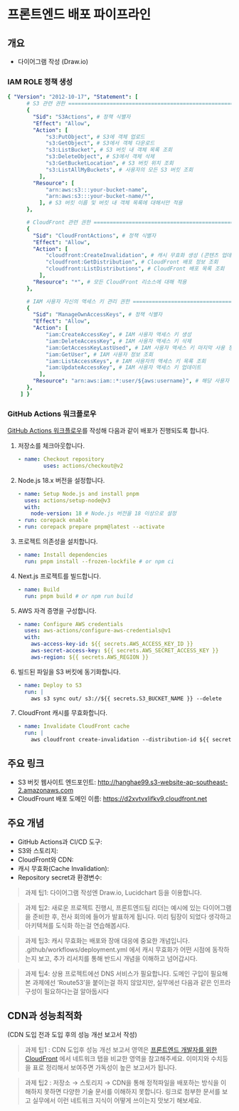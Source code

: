 # 프론트엔드 배포 파이프라인

## 개요

- 다이어그램 작성 (Draw.io)

### IAM ROLE 정책 생성

```yaml
{ "Version": "2012-10-17", "Statement": [
      # S3 관련 권한 ========================================================
      {
        "Sid": "S3Actions", # 정책 식별자
        "Effect": "Allow",
        "Action": [
            "s3:PutObject", # S3에 객체 업로드
            "s3:GetObject", # S3에서 객체 다운로드
            "s3:ListBucket", # S3 버킷 내 객체 목록 조회
            "s3:DeleteObject", # S3에서 객체 삭제
            "s3:GetBucketLocation", # S3 버킷 위치 조회
            "s3:ListAllMyBuckets", # 사용자의 모든 S3 버킷 조회
          ],
        "Resource": [
            "arn:aws:s3:::your-bucket-name",
            "arn:aws:s3:::your-bucket-name/*",
          ], # S3 버킷 이름 및 버킷 내 객체 목록에 대해서만 적용
      },

      # CloudFront 관련 권한 ==================================================
      {
        "Sid": "CloudFrontActions", # 정책 식별자
        "Effect": "Allow",
        "Action": [
            "cloudfront:CreateInvalidation", # 캐시 무효화 생성 (콘텐츠 업데이트 시 중요)
            "cloudfront:GetDistribution", # CloudFront 배포 정보 조회
            "cloudfront:ListDistributions", # CloudFront 배포 목록 조회
          ],
        "Resource": "*", # 모든 CloudFront 리소스에 대해 적용
      },

      # IAM 사용자 자신의 액세스 키 관리 권한 ==================================
      {
        "Sid": "ManageOwnAccessKeys", # 정책 식별자
        "Effect": "Allow",
        "Action": [
            "iam:CreateAccessKey", # IAM 사용자 액세스 키 생성
            "iam:DeleteAccessKey", # IAM 사용자 액세스 키 삭제
            "iam:GetAccessKeyLastUsed", # IAM 사용자 액세스 키 마지막 사용 정보 조회
            "iam:GetUser", # IAM 사용자 정보 조회
            "iam:ListAccessKeys", # IAM 사용자의 액세스 키 목록 조회
            "iam:UpdateAccessKey", # IAM 사용자 액세스 키 업데이트
          ],
        "Resource": "arn:aws:iam::*:user/${aws:username}", # 해당 사용자 자신의 IAM 사용자에 대해서만 적용
      },
    ] }
```

### GitHub Actions 워크플로우

[GitHub Actions 워크플로우](https://docs.github.com/ko/actions/writing-workflows/quickstart)를 작성해 다음과 같이 배포가 진행되도록 합니다.

1. 저장소를 체크아웃합니다.

   ```yaml
   - name: Checkout repository
           uses: actions/checkout@v2
   ```

2. Node.js 18.x 버전을 설정합니다.

   ```yaml
   - name: Setup Node.js and install pnpm
     uses: actions/setup-node@v3
     with:
       node-version: 18 # Node.js 버전을 18 이상으로 설정
   - run: corepack enable
   - run: corepack prepare pnpm@latest --activate
   ```

3. 프로젝트 의존성을 설치합니다.

   ```yaml
   - name: Install dependencies
     run: pnpm install --frozen-lockfile # or npm ci
   ```

4. Next.js 프로젝트를 빌드합니다.

   ```yaml
   - name: Build
     run: pnpm build # or npm run build
   ```

5. AWS 자격 증명을 구성합니다.

   ```yaml
   - name: Configure AWS credentials
     uses: aws-actions/configure-aws-credentials@v1
     with:
       aws-access-key-id: ${{ secrets.AWS_ACCESS_KEY_ID }}
       aws-secret-access-key: ${{ secrets.AWS_SECRET_ACCESS_KEY }}
       aws-region: ${{ secrets.AWS_REGION }}
   ```

6. 빌드된 파일을 S3 버킷에 동기화합니다.

   ```yaml
   - name: Deploy to S3
     run: |
       aws s3 sync out/ s3://${{ secrets.S3_BUCKET_NAME }} --delete
   ```

7. CloudFront 캐시를 무효화합니다.

   ```yaml
   - name: Invalidate CloudFront cache
     run: |
       aws cloudfront create-invalidation --distribution-id ${{ secrets.CLOUDFRONT_DISTRIBUTION_ID }} --paths "/*"
   ```

## 주요 링크

- S3 버킷 웹사이트 엔드포인트: http://hanghae99.s3-website-ap-southeast-2.amazonaws.com
- CloudFrount 배포 도메인 이름: https://d2xvtvxlifkv9.cloudfront.net

## 주요 개념

- GitHub Actions과 CI/CD 도구:
- S3와 스토리지:
- CloudFront와 CDN:
- 캐시 무효화(Cache Invalidation):
- Repository secret과 환경변수:

> 과제 팁1: 다이어그램 작성엔 Draw.io, Lucidchart 등을 이용합니다.

> 과제 팁2: 새로운 프로젝트 진행시, 프론트엔드팀 리더는 예시에 있는 다이어그램을 준비한 후, 전사 회의에 들어가 발표하게 됩니다. 미리 팀장이 되었다 생각하고 아키텍쳐를 도식화 하는걸 연습해봅시다.

> 과제 팁3: 캐시 무효화는 배포와 장애 대응에 중요한 개념입니다. .github/workflows/deployment.yml 에서 캐시 무효화가 어떤 시점에 동작하는지 보고, 추가 리서치를 통해 반드시 개념을 이해하고 넘어갑시다.

> 과제 팁4: 상용 프로젝트에선 DNS 서비스가 필요합니다. 도메인 구입이 필요해 본 과제에선 ‘Route53’을 붙이는걸 하지 않았지만, 실무에선 다음과 같은 인프라 구성이 필요하다는걸 알아둡시다

## CDN과 성능최적화

(CDN 도입 전과 도입 후의 성능 개선 보고서 작성)

> 과제 팁1 : CDN 도입후 성능 개선 보고서 영역은 [프론트엔드 개발자를 위한 CloudFront](https://sprout-log-68d.notion.site/CloudFront-2c0653cb130f42b2b21078389511cca2) 에서 네트워크 탭을 비교한 영역을 참고해주세요. 이미지와 수치등을 표로 정리해서 보여주면 가독성이 높은 보고서가 됩니다.

> 과제 팁2 : 저장소 → 스토리지 → CDN을 통해 정적파일을 배포하는 방식을 이해하지 못하면 다양한 기술 문서를 이해하지 못합니다. 링크로 첨부한 문서를 보고 실무에서 이런 네트워크 지식이 어떻게 쓰이는지 맛보기 해보세요.

